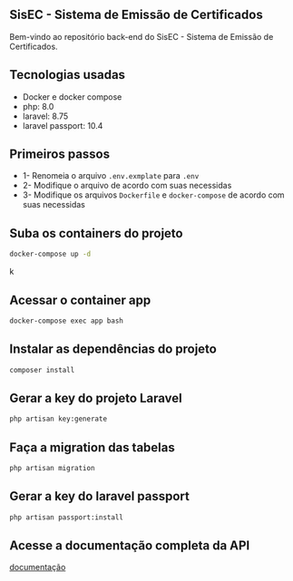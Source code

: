 ## SisEC - Sistema de Emissão de Certificados
Bem-vindo ao repositório back-end do SisEC - Sistema de Emissão de Certificados.

## Tecnologias usadas

- Docker e docker compose
- php: 8.0
- laravel: 8.75
- laravel passport: 10.4

## Primeiros passos

- 1- Renomeia o arquivo `.env.exmplate`  para  `.env`
- 2- Modifique o arquivo de acordo com suas necessidas
- 3- Modifique os arquivos `Dockerfile` e `docker-compose` de acordo com suas necessidas


## Suba os containers do projeto
```sh
docker-compose up -d
```
k
## Acessar o container app 
```sh
docker-compose exec app bash
```

## Instalar as dependências do projeto
```sh
composer install
```

## Gerar a key do projeto Laravel
```sh
php artisan key:generate
```

## Faça a migration das tabelas 
```sh
php artisan migration
```

## Gerar a key do laravel passport
```sh
php artisan passport:install
```

## Acesse a documentação completa da API
[documentação](https://documenter.getpostman.com/view/27788691/2sAXxV4p13)


